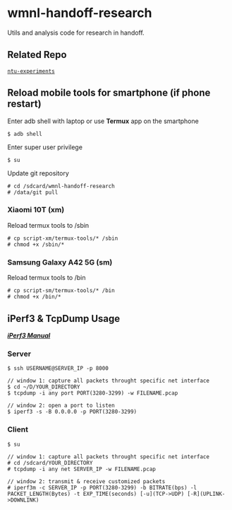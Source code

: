 # wmnl-handoff-research
Utils and analysis code for research in handoff.

## Related Repo

[`ntu-experiments`](https://github.com/chihyangchen/ntu-experiments)

## Reload mobile tools for smartphone (if phone restart)

Enter adb shell with laptop or use **Termux** app on the smartphone

	$ adb shell 

Enter super user privilege

	$ su

Update git repository

	# cd /sdcard/wmnl-handoff-research
	# /data/git pull

### Xiaomi 10T (xm)

Reload termux tools to /sbin

	# cp script-xm/termux-tools/* /sbin
	# chmod +x /sbin/*

### Samsung Galaxy A42 5G (sm)

Reload termux tools to /bin

	# cp script-sm/termux-tools/* /bin
	# chmod +x /bin/*

## iPerf3 & TcpDump Usage
[***iPerf3 Manual***](https://iperf.fr/iperf-doc.php)

### Server

	$ ssh USERNAME@SERVER_IP -p 8000

	// window 1: capture all packets throught specific net interface
	$ cd ~/D/YOUR_DIRECTORY
	$ tcpdump -i any port PORT(3280-3299) -w FILENAME.pcap

	// window 2: open a port to listen
	$ iperf3 -s -B 0.0.0.0 -p PORT(3280-3299)

### Client
	
	$ su

	// window 1: capture all packets throught specific net interface
	# cd /sdcard/YOUR_DIRECTORY
	# tcpdump -i any net SERVER_IP -w FILENAME.pcap

	// window 2: transmit & receive customized packets
	# iperf3m -c SERVER_IP -p PORT(3280-3299) -b BITRATE(bps) -l PACKET_LENGTH(Bytes) -t EXP_TIME(seconds) [-u](TCP->UDP) [-R](UPLINK->DOWNLINK)
